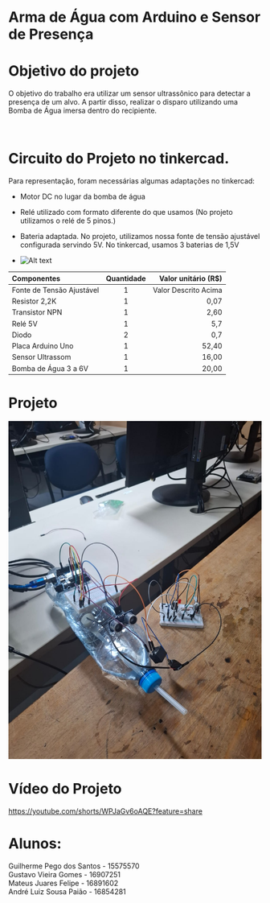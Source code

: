 # Arma de Água com Arduino e Sensor de Presença

# Objetivo do projeto

O objetivo do trabalho era utilizar um sensor ultrassônico para detectar a presença de um alvo. A partir disso, realizar o disparo utilizando uma Bomba de Água imersa dentro do recipiente.

<br>

# Circuito do Projeto no tinkercad.
Para representação, foram necessárias algumas adaptações no tinkercad:
- Motor DC no lugar da bomba de água
- Relé utilizado com formato diferente do que usamos (No projeto utilizamos o relé de 5 pinos.)
- Bateria adaptada. No projeto, utilizamos nossa fonte de tensão ajustável configurada servindo 5V. No tinkercad, usamos 3 baterias de 1,5V

- ![Alt text](<./circuito arduino>)

| Componentes | Quantidade | Valor unitário (R$) |
|:-----|:--------:|------:|
| Fonte de Tensão Ajustável | 1 | Valor Descrito Acima |
| Resistor 2,2K | 1 | 0,07 |
| Transistor NPN | 1 | 2,60 |
| Relé 5V | 1 | 5,7 |
| Diodo | 2 | 0,7 |
| Placa Arduino Uno | 1 | 52,40 |
| Sensor Ultrassom | 1 | 16,00 |
| Bomba de Água 3 a 6V | 1 | 20,00 |

# Projeto
![Alt text](./arma-de-agua-com-arduino.jpg)
<br>

# Vídeo do Projeto
https://youtube.com/shorts/WPJaGv6oAQE?feature=share

# Alunos:

Guilherme Pego dos Santos - 15575570
<br>
Gustavo Vieira Gomes - 16907251
<br>
Mateus Juares Felipe - 16891602
<br>
André Luiz Sousa Paião - 16854281
